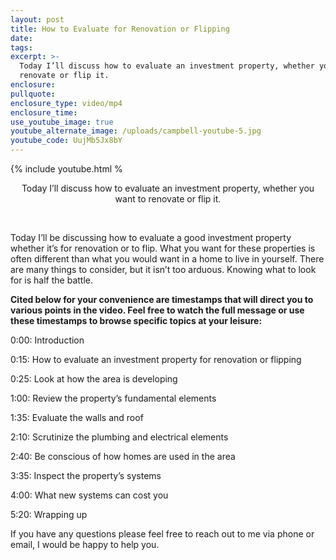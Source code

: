 ```yaml
---
layout: post
title: How to Evaluate for Renovation or Flipping
date:
tags:
excerpt: >-
  Today I’ll discuss how to evaluate an investment property, whether you want to
  renovate or flip it.
enclosure:
pullquote:
enclosure_type: video/mp4
enclosure_time:
use_youtube_image: true
youtube_alternate_image: /uploads/campbell-youtube-5.jpg
youtube_code: UujMb5Jx8bY
---
```


{% include youtube.html %<center>Today I’ll discuss how to evaluate an investment property, whether you want to renovate or flip it.</center>

&nbsp;

Today I’ll be discussing how to evaluate a good investment property whether it’s for renovation or to flip. What you want for these properties is often different than what you would want in a home to live in yourself. There are many things to consider, but it isn’t too arduous. Knowing what to look for is half the battle.&nbsp;

**Cited below for your convenience are timestamps that will direct you to various points in the video. Feel free to watch the full message or use these timestamps to browse specific topics at your leisure:**

0:00: Introduction

0:15: How to evaluate an investment property for renovation or flipping

0:25: Look at how the area is developing

1:00: Review the property’s fundamental elements

1:35: Evaluate the walls and roof

2:10: Scrutinize the plumbing and electrical elements

2:40: Be conscious of how homes are used in the area

3:35: Inspect the property’s systems

4:00: What new systems can cost you

5:20: Wrapping up

If you have any questions please feel free to reach out to me via phone or email, I would be happy to help you.